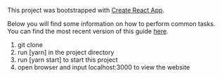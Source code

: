This project was bootstrapped with [Create React App](https://github.com/facebookincubator/create-react-app).

Below you will find some information on how to perform common tasks.<br>
You can find the most recent version of this guide [here](https://github.com/facebookincubator/create-react-app/blob/master/packages/react-scripts/template/README.md).

1.  git clone <this project>
2.  run [yarn] in the project directory
3.  run [yarn start] to start this project
4.  open browser and input localhost:3000 to view the website
